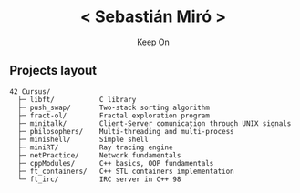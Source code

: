 <h1 align="center"> < Sebastián Miró > </h1>

  <p align="center">  Keep On </p>
  
## Projects layout

    42 Cursus/
      ├─ libft/           C library
      ├─ push_swap/       Two-stack sorting algorithm
      ├─ fract-ol/        Fractal exploration program
      ├─ minitalk/        Client-Server comunication through UNIX signals
      ├─ philosophers/    Multi-threading and multi-process
      ├─ minishell/       Simple shell
      ├─ miniRT/          Ray tracing engine
      ├─ netPractice/     Network fundamentals
      ├─ cppModules/      C++ basics, OOP fundamentals
      ├─ ft_containers/   C++ STL containers implementation
      └─ ft_irc/          IRC server in C++ 98
